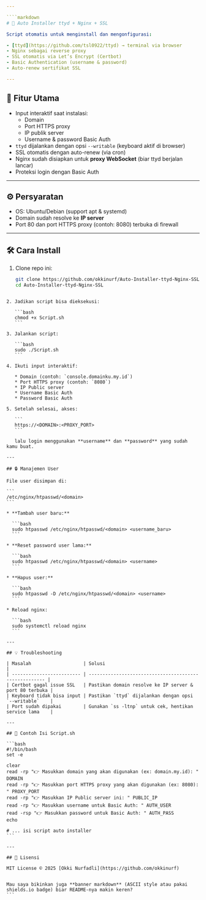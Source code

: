 ```yaml
---

````markdown
# 🚀 Auto Installer ttyd + Nginx + SSL

Script otomatis untuk menginstall dan mengonfigurasi:

- [ttyd](https://github.com/tsl0922/ttyd) → terminal via browser  
- Nginx sebagai reverse proxy  
- SSL otomatis via Let’s Encrypt (Certbot)  
- Basic Authentication (username & password)  
- Auto-renew sertifikat SSL  

---
```


## 🎯 Fitur Utama

- Input interaktif saat instalasi:  
  - Domain  
  - Port HTTPS proxy  
  - IP publik server  
  - Username & password Basic Auth
- `ttyd` dijalankan dengan opsi `--writable` (keyboard aktif di browser)  
- SSL otomatis dengan auto-renew (via cron)  
- Nginx sudah disiapkan untuk **proxy WebSocket** (biar ttyd berjalan lancar)  
- Proteksi login dengan Basic Auth  

---

## ⚙️ Persyaratan

- OS: Ubuntu/Debian (support apt & systemd)  
- Domain sudah resolve ke **IP server**  
- Port 80 dan port HTTPS proxy (contoh: 8080) terbuka di firewall  

---

## 🛠 Cara Install

1. Clone repo ini:

   ```bash
   git clone https://github.com/okkinurf/Auto-Installer-ttyd-Nginx-SSL.git
   cd Auto-Installer-ttyd-Nginx-SSL
````

2. Jadikan script bisa dieksekusi:

   ```bash
   chmod +x Script.sh
   ```

3. Jalankan script:

   ```bash
   sudo ./Script.sh
   ```

4. Ikuti input interaktif:

   * Domain (contoh: `console.domainku.my.id`)
   * Port HTTPS proxy (contoh: `8080`)
   * IP Public server
   * Username Basic Auth
   * Password Basic Auth

5. Setelah selesai, akses:

   ```
   https://<DOMAIN>:<PROXY_PORT>
   ```

   lalu login menggunakan **username** dan **password** yang sudah kamu buat.

---

## 🔒 Manajemen User

File user disimpan di:

```
/etc/nginx/htpasswd/<domain>
```

* **Tambah user baru:**

  ```bash
  sudo htpasswd /etc/nginx/htpasswd/<domain> <username_baru>
  ```

* **Reset password user lama:**

  ```bash
  sudo htpasswd /etc/nginx/htpasswd/<domain> <username>
  ```

* **Hapus user:**

  ```bash
  sudo htpasswd -D /etc/nginx/htpasswd/<domain> <username>
  ```

* Reload nginx:

  ```bash
  sudo systemctl reload nginx
  ```

---

## 💡 Troubleshooting

| Masalah                   | Solusi                                                 |
| ------------------------- | ------------------------------------------------------ |
| Certbot gagal issue SSL   | Pastikan domain resolve ke IP server & port 80 terbuka |
| Keyboard tidak bisa input | Pastikan `ttyd` dijalankan dengan opsi `--writable`    |
| Port sudah dipakai        | Gunakan `ss -ltnp` untuk cek, hentikan service lama    |

---

## 📄 Contoh Isi Script.sh

```bash
#!/bin/bash
set -e

clear
read -rp "👉 Masukkan domain yang akan digunakan (ex: domain.my.id): " DOMAIN 
read -rp "👉 Masukkan port HTTPS proxy yang akan digunakan (ex: 8080): " PROXY_PORT
read -rp "👉 Masukkan IP Public server ini: " PUBLIC_IP
read -rp "👉 Masukkan username untuk Basic Auth: " AUTH_USER
read -rsp "👉 Masukkan password untuk Basic Auth: " AUTH_PASS
echo

# ... isi script auto installer
```

---

## 📜 Lisensi

MIT License © 2025 [Okki Nurfadli](https://github.com/okkinurf)


Mau saya bikinkan juga **banner markdown** (ASCII style atau pakai shields.io badge) biar README-nya makin keren?
```
